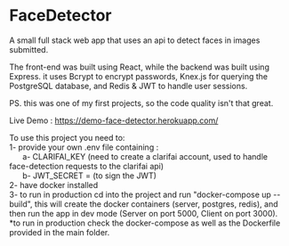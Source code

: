 # FaceDetector

A small full stack web app that uses an api to detect faces in images submitted.
    
The front-end was built using React, while the backend was built using Express.
it uses Bcrypt to encrypt passwords, Knex.js for querying the PostgreSQL database, and Redis & JWT to handle user sessions. 

PS. this was one of my first projects, so the code quality isn't that great.
     
         
Live Demo : https://demo-face-detector.herokuapp.com/
    
       
To use this project you need to:    
1- provide your own .env file containing :     
&nbsp;&nbsp;&nbsp;&nbsp;&nbsp;&nbsp;a- CLARIFAI_KEY (need to create a clarifai account, used to handle face-detection requests to the clarifai api)      
&nbsp;&nbsp;&nbsp;&nbsp;&nbsp;&nbsp;b- JWT_SECRET = (to sign the JWT)     
2- have docker installed     
3- to run in production cd into the project and run "docker-compose up --build",
this will create the docker containers (server, postgres, redis), and then run the app in dev mode (Server on port 5000, Client on port 3000).     
*to run in production check the docker-compose as well as the Dockerfile provided in the main folder.     
